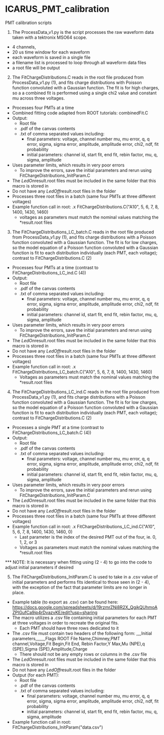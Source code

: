 # ICARUS_PMT_calibration
PMT calibration scripts

1) The ProcessData_v1.py is the script processes the raw waveform data taken with a tektronix MSO64 scope.
  -  4 channels,
  -  20 us time window for each waveform
  -  each waveform is saved in a single file
  -  a filename list is processed to loop through all waveform data files
  -  a root file will be output

2) The FitChargeDistributions.C reads in the root file produced from ProcessData_v1.py (1), and fits charge
 distributions with Poisson function convoluted with a Gaussian function. The fit is for high charges, so a
 a combined fit is performed using a  single chi2 value and constant mu across three voltages.
  - Processes four PMTs at a time
  - Combined fitting code adapted from ROOT tutorials: combinedFit.C
  - Output:
     - Root file
     - .pdf of the canvas contents
     - .txt of comma separated values including:
          - final parameters: voltage, channel number
                              mu, mu error, q, q error, sigma, sigma error,
                              amplitude, amplitude error, chi2, ndf, fit probability
          - initial parameters: channel id,
                                start fit, end fit, rebin factor,
                                mu, q, sigma, amplitude
  - Uses parameter limits, which results in very poor errors
     - To improve the errors, save the initial parameters and rerun using
       FitChargeDistributions_InitParam.C
  - The *LedOn*result.root files must be included in the same folder that this macro is stored in
  - Do not have any *LedOff*result.root files in the folder
  - Processes three root files in a batch (same four PMTs at three different voltages)
  - Example function call in root:
       .x FitChargeDistributions.C("A10", 5, 6, 7, 8, 1400, 1430, 1460)
       - voltages as parameters must match the nominal values matching the *result.root files

3) The FitChargeDistributions_LC_batch.C reads in the root file produced from ProcessData_v1.py (1), and fits
 charge distributions with a Poisson function convoluted with a Gaussian function. The fit is for low charges,
 so the model equation of a Poisson function convoluted with a Gaussian function is fit to each distribution
 individually (each PMT, each voltage); contrast to FitChargeDistributions.C (2)
  - Processes four PMTs at a time (contrast to FitChargeDistributions_LC_ind.C (4))
  - Output:
    - Root file
    - .pdf of the canvas contents
    - .txt of comma separated values including:
       - final parameters: voltage, channel number
                           mu, mu error, q, q error, sigma, sigma error,
                           amplitude, amplitude error, chi2, ndf, fit probability
       - initial parameters: channel id,
                             start fit, end fit, rebin factor,
                             mu, q, sigma, amplitude
  - Uses parameter limits, which results in very poor errors
    - To improve the errors, save the initial parameters and rerun using
      FitChargeDistributions_InitParam.C
  - The *LedOn*result.root files must be included in the same folder that this macro is stored in
  - Do not have any *LedOff*result.root files in the folder
  - Processes three root files in a batch (same four PMTs at three different voltages)
  - Example function call in root:
      .x FitChargeDistributions_LC_batch.C("A10", 5, 6, 7, 8, 1400, 1430, 1460)
      - Voltages as parameters must match the nominal values matching the *result.root files

4) The FitChargeDistributions_LC_ind.C reads in the root file produced from ProcessData_v1.py (1), and fits
 charge distributions with a Poisson function convoluted with a Gaussian function. The fit is for low charges,
 so the model equation of a Poisson function convoluted with a Gaussian function is fit to each distribution
 individually (each PMT, each voltage); contrast to FitChargeDistributions.C (2)
  - Processes a single PMT at a time (contrast to FitChargeDistributions_LC_batch.C (4))
  - Output:
    - Root file
    - .pdf of the canvas contents
    - .txt of comma separated values including:
       - final parameters: voltage, channel number
                           mu, mu error, q, q error, sigma, sigma error,
                           amplitude, amplitude error, chi2, ndf, fit probability
       - initial parameters: channel id,
                             start fit, end fit, rebin factor,
                             mu, q, sigma, amplitude
  - Uses parameter limits, which results in very poor errors
    - To improve the errors, save the initial parameters and rerun using
      FitChargeDistributions_InitParam.C
  - The *LedOn*result.root files must be included in the same folder that this macro is stored in
  - Do not have any *LedOff*result.root files in the folder
  - Processes three root files in a batch (same four PMTs at three different voltages)
  - Example function call in root:
      .x FitChargeDistributions_LC_ind.C("A10", 5, 6, 7, 8, 1400, 1430, 1460, 0)
      - Last parameter is the index of the desired PMT out of the four, ie. 0, 1, 2, or 3
      - Voltages as parameters must match the nominal values matching the *result.root files

*** NOTE: It is necessary when fitting using (2 - 4) to go into the code to adjust initial parameters if desired

5) The FitChargeDistributions_InitParam.C is used to take in a .csv value of initial parameters and performs fits
  identical to those seen in (2 - 4), with the exception of the fact that parameter limits are no longer in place.
 - Example table (to export as .csv) can be found here:
        https://docs.google.com/spreadsheets/d/19rzmrZNi8R2X_QgjkQUhmoAZPIGufCa9ip4rDvazvKE/edit?usp=sharing
 - The macro utilizes a .csv file containing initial parameters for
   each PMT at three voltages in order to recreate the original fits.
    - Each PMT should have three rows dedicated to it
 - The .csv file must contain two headers of the following form:
   ,,,,Initial parameters,,,,,,,,Flags
   ROOT File Name,Chimney,PMT channel,Voltage,Fit Begin,Fit End, Rebin Factor,Y Max,Mu (NPE),q (SPE),Sigma (SPE),Amplitude,Charge
    - There should not be any empty rows or columns in the .csv file
 - The *LedOn*result.root files must be included in the same folder that this macro is stored in
 - Do not have any *LedOff*result.root files in the folder
 - Output (for each PMT):
     - Root file
     - .pdf of the canvas contents
     - .txt of comma separated values including:
          - final parameters: voltage, channel number
                              mu, mu error, q, q error, sigma, sigma error,
                              amplitude, amplitude error, chi2, ndf, fit probability
          - initial parameters: channel id,
                                start fit, end fit, rebin factor,
                                mu, q, sigma, amplitude
 - Example function call in root:
   FitChargeDistributions_InitParam("data.csv")